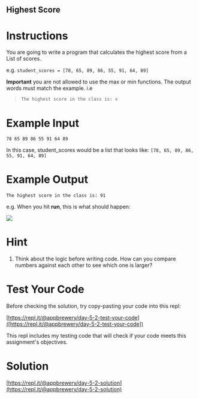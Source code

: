 ## Highest Score

# Instructions

You are going to write a program that calculates the highest score from a List of scores.

e.g. `student_scores = [78, 65, 89, 86, 55, 91, 64, 89]`

**Important** you are not allowed to use the max or min functions. The output words must match the example. i.e

> `The highest score in the class is: x`

# Example Input

```
78 65 89 86 55 91 64 89
```

In this case, student_scores would be a list that looks like: `[78, 65, 89, 86, 55, 91, 64, 89]`

# Example Output

```
The highest score in the class is: 91
```

e.g. When you hit **run**, this is what should happen:

![](https://cdn.fs.teachablecdn.com/DnSPgYNSTgeHRJ3MinHg)

# Hint

1. Think about the logic before writing code. How can you compare numbers against each other to see which one is larger?

# Test Your Code

Before checking the solution, try copy-pasting your code into this repl:

[https://repl.it/@appbrewery/day-5-2-test-your-code]([https://repl.it/@appbrewery/day-5-2-test-your-code])

This repl includes my testing code that will check if your code meets this assignment's objectives.

# Solution

[https://repl.it/@appbrewery/day-5-2-solution](https://repl.it/@appbrewery/day-5-2-solution)
